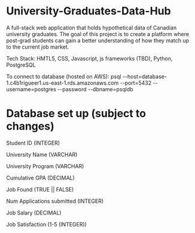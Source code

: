 # University-Graduates-Data-Hub
A full-stack web application that holds hypothetical data of Canadian university graduates. The goal of this project is to create a platform where post-grad students can gain a better understanding of how they match up to the current job market.

Tech Stack: HMTL5, CSS, Javascript, js frameworks (TBD), Python, PostgreSQL

To connect to database (hosted on AWS): psql --host=database-1.c4b1rigueer1.us-east-1.rds.amazonaws.com --port=5432 --username=postgres --password --dbname=psqldb


# Database set up (subject to changes)
Student ID (INTEGER) 

University Name (VARCHAR)

University Program (VARCHAR)

Cumulative GPA (DECIMAL)

Job Found (TRUE || FALSE)

Num Applications submitted (INTEGER)

Job Salary (DECIMAL)

Job Satisfaction (1-5 (INTEGER))
